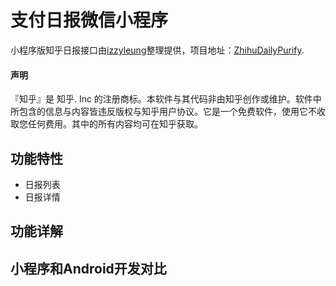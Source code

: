 # 支付日报微信小程序
小程序版知乎日报接口由[izzyleung](https://github.com/izzyleung)整理提供，项目地址：[ZhihuDailyPurify](https://github.com/izzyleung/ZhihuDailyPurify).

#### 声明
『知乎』是 知乎. Inc 的注册商标。本软件与其代码非由知乎创作或维护。软件中所包含的信息与内容皆违反版权与知乎用户协议。它是一个免费软件，使用它不收取您任何费用。其中的所有内容均可在知乎获取。

## 功能特性
* 日报列表
* 日报详情

## 功能详解


## 小程序和Android开发对比



